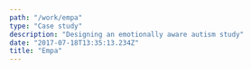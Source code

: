 ```yaml
---
path: "/work/empa"
type: "Case study"
description: "Designing an emotionally aware autism study"
date: "2017-07-18T13:35:13.234Z"
title: "Empa"
---
```

